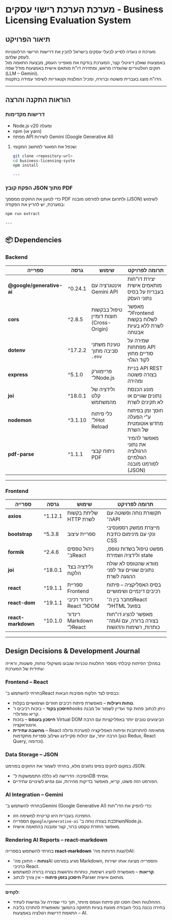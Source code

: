 # מערכת הערכת רישוי עסקים - Business Licensing Evaluation System

## תיאור הפרויקט

מערכת זו נועדה לסייע לבעלי עסקים בישראל להבין את דרישות הרישוי הרלוונטיות לעסק שלהם.  
באמצעות שאלון דיגיטלי קצר, המערכת בודקת את מאפייני העסק, מבצעת התאמה מול חוקים רגולטוריים שהוגדרו מראש, ומחזירה דו"ח מותאם אישית באמצעות מודל שפה (LLM – Gemini).  
הדו"ח מוצג בעברית פשוטה וברורה, ומכיל המלצות וקטגוריות לשיפור עמידה בתקנות.

---

## הוראות התקנה והרצה

### דרישות מקדימות

- Node.js v20 ומעלה
- npm (או yarn)
- מפתח API לשירות Gemini (Google Generative AI)

1. שכפל את המאגר למחשב המקומי:

   ```bash
   git clone <repository-url>
   cd business-licensing-syste
   npm install

   ---
   ```

### הפקת קובץ JSON מתוך PDF

כדי לטעון את החוקים ממסמך PDF ולתרגם אותם לפורמט מובנה (JSON) לשימוש במערכת, יש להריץ את הפקודה:

```bash
npm run extract

---
```

## 📦 Dependencies

### Backend

| ספרייה                    | גרסה    | שימוש                                    | תרומה לפרויקט                                              |
| ------------------------- | ------- | ---------------------------------------- | ---------------------------------------------------------- |
| **@google/generative-ai** | ^0.24.1 | אינטגרציה עם Gemini API                  | יצירת דו"חות מותאמים אישית בעברית על בסיס נתוני העסק       |
| **cors**                  | ^2.8.5  | טיפול בבקשות חוצות דומיין (Cross-Origin) | מאפשר ל־Frontend לשלוח בקשות לשרת ללא בעיות אבטחה          |
| **dotenv**                | ^17.2.2 | טעינת משתני סביבה מתוך `.env`            | שמירה על מפתחות API סודיים מחוץ לקוד הגלוי                 |
| **express**               | ^5.1.0  | פריימוורק ל־Node.js                      | בניית API REST בצורה פשוטה ומהירה                          |
| **joi**                   | ^18.0.1 | ולידציה של קלט מהמשתמש                   | מונע הכנסת נתונים שגויים או לא תקינים לשרת                 |
| **nodemon**               | ^3.1.10 | כלי פיתוח ל־Hot Reload                   | חוסך זמן בפיתוח ע"י הפעלה מחדש אוטומטית של השרת            |
| **pdf-parse**             | ^1.1.1  | ניתוח קבצי PDF                           | מאפשר להמיר את נתוני הרגולציה הגולמיים לפורמט מובנה (JSON) |

---

### Frontend

| ספרייה             | גרסה    | שימוש                    | תרומה לפרויקט                                                   |
| ------------------ | ------- | ------------------------ | --------------------------------------------------------------- |
| **axios**          | ^1.12.1 | שליחת בקשות HTTP לשרת    | תקשורת נוחה ופשוטה עם ה־API                                     |
| **bootstrap**      | ^5.3.8  | ספריית עיצוב             | מייצרת ממשק רספונסיבי ונקי עם מינימום כתיבת CSS                 |
| **formik**         | ^2.4.6  | ניהול טפסים ב־React      | מפשט טיפול בשדות טופס, ולידציה ושמירת state                     |
| **joi**            | ^18.0.1 | ולידציה בצד הלקוח        | מוודא שהטופס לא שולח נתונים שגויים עוד לפני ההגעה לשרת          |
| **react**          | ^19.1.1 | ספריית Frontend          | בסיס האפליקציה – פיתוח רכיבים דינמיים ושימושיים                 |
| **react-dom**      | ^19.1.1 | רינדור רכיבי React ל־DOM | מחבר בין ה־React ל־HTML בפועל                                   |
| **react-markdown** | ^10.1.0 | רינדור Markdown ל־React  | מאפשר להציג דו"חות מה־AI בצורה ברורה, עם כותרות, רשימות והדגשות |

---

## Design Decisions & Development Journal

במהלך הפיתוח קיבלתי מספר החלטות טכניות שנבעו משיקולי נוחות, פשטות, וראייה עתידית של המערכת:

### Frontend – React

בחרתי להשתמש ב־React כבסיס לצד הלקוח מסיבות הבאות:

- **נוחות ויעילות** – מאפשרת פיתוח רכיבים חוזרים ושימושיים בקלות.
- **חיסכון בקוד** – בזכות רכיבים ו־hooks ניתן לכתוב פחות קוד ועדיין לשמור על מבנה קריא ומודולרי.
- **חיסכון בעומס** – בזכות Virtual DOM הביצועים טובים יותר באפליקציות עם הרבה אינטראקציה.
- **מחשבה עתידית** – React מתאימה להתרחבות ופיתוח האפליקציה למערכת גדולה הרבה יותר, עם יכולות סקיילינג ושילוב ספריות מתקדמות (כגון Redux, React Query, וכדומה).

### Data Storage – JSON

במקום להקים בסיס נתונים מלא, בחרתי לשמור את החוקים בפורמט JSON.

- הסיבה: הדרישה לא כללה התממשקות ל־DB אמיתי.
- הפורמט הזה פשוט, קריא, מאפשר בדיקות מהירות, וגם גמיש לשינויים עתידיים.

### AI Integration – Gemini

בחרתי להשתמש ב־Gemini (Google Generative AI) כדי להפיק את הדו"חות:

- התמיכה בעברית היא קריטית למשימה הזו.
- הספרייה `@google/generative-ai` משתלבת בצורה נוחה ב־Node.js.
- מאפשר החזרת טקסט ברור, קצר ומובנה בהתאמה אישית.

### Rendering AI Reports – react-markdown

בחרתי להשתמש בספרייה **react-markdown** להצגת הדוחות מה־AI:

- **נוחות** – התוכן מה־AI מגיע בפורמט Markdown, והספרייה מציגה אותו ישירות כרכיבי React.
- **קריאות** – מאפשרת להציג רשימות, כותרות והדגשות בצורה ברורה למשתמש.
- **חיסכון בזמן פיתוח** – אין צורך לכתוב Parser מותאם אישית.

---

**לקחים**:

- ההחלטות האלו חסכו זמן פיתוח ועומס מיותר, תוך כדי שמירה על גמישות לעתיד.
- בחירה נכונה בכלי העבודה מונעת בעיות תחזוקה בהמשך ומאפשרת להתרכז בליבה – התאמת דרישות רגולציה באמצעות AI.
